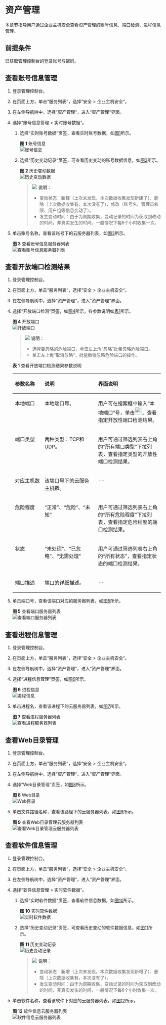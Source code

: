 # 资产管理<a name="ZH-CN_TOPIC_0116259381"></a>

本章节指导用户通过企业主机安全查看资产管理的账号信息、端口检测、进程信息管理。

## 前提条件<a name="section5020376224052"></a>

已获取管理控制台的登录账号与密码。

## 查看账号信息管理<a name="section1330412305580"></a>

1.  登录管理控制台。
2.  在页面上方，单击“服务列表“，选择“安全  \>  企业主机安全“。
3.  在左侧导航树中，选择“资产管理“，进入“资产管理“界面。
4.  选择“账号信息管理  \>  实时账号数据“。
    1.  选择“实时账号数据“页签，查看实时账号数据，如[图1](#fig13220793224052)所示。

        **图 1**  账号信息<a name="fig13220793224052"></a>  
        ![](figures/账号信息.jpg "账号信息")

    2.  选择“历史变动记录“页签，可查看历史变动的账号数据信息，如[图2](#fig1864361913714)所示。

        **图 2**  历史变动数据<a name="fig1864361913714"></a>  
        ![](figures/历史变动数据.jpg "历史变动数据")

        >![](public_sys-resources/icon-note.gif) **说明：**   
        >-   变动状态：新建（上次未发现，本次数据收集发现新建了）、删除（上次数据收集有，本次没有了）、修改（账号名、管理员权限、用户组等信息变动了）。  
        >-   发生变动时间：由于为周期收集，变动记录的时间为获取到改动的时间，非真实发生的时间，一般情况下每6个小时收集一次。  


5.  单击账号名称，查看该账号下的云服务器列表，如[图3](#fig146691930185511)所示。

    **图 3**  查看账号信息服务器列表<a name="fig146691930185511"></a>  
    ![](figures/查看账号信息服务器列表.jpg "查看账号信息服务器列表")


## 查看开放端口检测结果<a name="section124443445581"></a>

1.  登录管理控制台。
2.  在页面上方，单击“服务列表“，选择“安全  \>  企业主机安全“。
3.  在左侧导航树中，选择“资产管理“，进入“资产管理“界面。
4.  选择“开放端口检测“页签，如[图4](#fig1441317504584)所示，各参数说明如[表1](#table4668152381212)所示。

    **图 4**  开放端口<a name="fig1441317504584"></a>  
    ![](figures/开放端口.jpg "开放端口")

    >![](public_sys-resources/icon-note.gif) **说明：**   
    >-   选择要忽略的危险端口，单击左上角“忽略“批量忽略危险端口。  
    >-   单击左上角“取消忽略“，批量撤销忽略危险端口的操作。  

    **表 1**  查看开放端口检测结果参数说明

    <a name="table4668152381212"></a>
    <table><thead align="left"><tr id="row9652182310127"><th class="cellrowborder" valign="top" width="20%" id="mcps1.2.4.1.1"><p id="p116521523121212"><a name="p116521523121212"></a><a name="p116521523121212"></a>参数名称</p>
    </th>
    <th class="cellrowborder" valign="top" width="36%" id="mcps1.2.4.1.2"><p id="p11652172331210"><a name="p11652172331210"></a><a name="p11652172331210"></a>说明</p>
    </th>
    <th class="cellrowborder" valign="top" width="44%" id="mcps1.2.4.1.3"><p id="p15652223121214"><a name="p15652223121214"></a><a name="p15652223121214"></a>界面说明</p>
    </th>
    </tr>
    </thead>
    <tbody><tr id="row18668122331217"><td class="cellrowborder" valign="top" width="20%" headers="mcps1.2.4.1.1 "><p id="p86521123141217"><a name="p86521123141217"></a><a name="p86521123141217"></a>本地端口</p>
    </td>
    <td class="cellrowborder" valign="top" width="36%" headers="mcps1.2.4.1.2 "><p id="p26521823151220"><a name="p26521823151220"></a><a name="p26521823151220"></a>本地端口号。</p>
    </td>
    <td class="cellrowborder" valign="top" width="44%" headers="mcps1.2.4.1.3 "><p id="p5559849154312"><a name="p5559849154312"></a><a name="p5559849154312"></a>用户可在搜索框中输入<span class="parmvalue" id="parmvalue1472092784413"><a name="parmvalue1472092784413"></a><a name="parmvalue1472092784413"></a>“本地端口”</span>号，单击<a name="image1872332734419"></a><a name="image1872332734419"></a><span><img id="image1872332734419" src="figures/搜索.jpg" width="22.942500000000003" height="24.9375"></span>，查看指定开放性端口检测结果。</p>
    </td>
    </tr>
    <tr id="row6668202311129"><td class="cellrowborder" valign="top" width="20%" headers="mcps1.2.4.1.1 "><p id="p10668172391217"><a name="p10668172391217"></a><a name="p10668172391217"></a>端口类型</p>
    </td>
    <td class="cellrowborder" valign="top" width="36%" headers="mcps1.2.4.1.2 "><p id="p866810235121"><a name="p866810235121"></a><a name="p866810235121"></a>两种类型：TCP和UDP。</p>
    </td>
    <td class="cellrowborder" valign="top" width="44%" headers="mcps1.2.4.1.3 "><p id="p2632417154516"><a name="p2632417154516"></a><a name="p2632417154516"></a>用户可通过筛选列表右上角的<span class="parmvalue" id="parmvalue1663411704514"><a name="parmvalue1663411704514"></a><a name="parmvalue1663411704514"></a>“所有端口类型”</span>下拉列表，查看指定类型的开放性端口检测结果。</p>
    </td>
    </tr>
    <tr id="row10668102318127"><td class="cellrowborder" valign="top" width="20%" headers="mcps1.2.4.1.1 "><p id="p11668823171217"><a name="p11668823171217"></a><a name="p11668823171217"></a>对应主机数</p>
    </td>
    <td class="cellrowborder" valign="top" width="36%" headers="mcps1.2.4.1.2 "><p id="p6852164712363"><a name="p6852164712363"></a><a name="p6852164712363"></a>该端口号下的云服务主机数。</p>
    </td>
    <td class="cellrowborder" valign="top" width="44%" headers="mcps1.2.4.1.3 "><p id="p1569124154411"><a name="p1569124154411"></a><a name="p1569124154411"></a>--</p>
    </td>
    </tr>
    <tr id="row5842174732413"><td class="cellrowborder" valign="top" width="20%" headers="mcps1.2.4.1.1 "><p id="p379334718265"><a name="p379334718265"></a><a name="p379334718265"></a>危险程度</p>
    </td>
    <td class="cellrowborder" valign="top" width="36%" headers="mcps1.2.4.1.2 "><p id="p78421047172414"><a name="p78421047172414"></a><a name="p78421047172414"></a><span class="parmvalue" id="parmvalue5123103024014"><a name="parmvalue5123103024014"></a><a name="parmvalue5123103024014"></a>“正常”</span>、<span class="parmvalue" id="parmvalue10897133214409"><a name="parmvalue10897133214409"></a><a name="parmvalue10897133214409"></a>“危险”</span>、<span class="parmvalue" id="parmvalue4513335184010"><a name="parmvalue4513335184010"></a><a name="parmvalue4513335184010"></a>“未知”</span></p>
    </td>
    <td class="cellrowborder" valign="top" width="44%" headers="mcps1.2.4.1.3 "><p id="p028317457426"><a name="p028317457426"></a><a name="p028317457426"></a>用户可通过筛选列表右上角的<span class="parmvalue" id="parmvalue753718577423"><a name="parmvalue753718577423"></a><a name="parmvalue753718577423"></a>“所有危险程度”</span>下拉列表，查看指定危险程度的端口检测结果。</p>
    </td>
    </tr>
    <tr id="row62516521244"><td class="cellrowborder" valign="top" width="20%" headers="mcps1.2.4.1.1 "><p id="p122525210246"><a name="p122525210246"></a><a name="p122525210246"></a>状态</p>
    </td>
    <td class="cellrowborder" valign="top" width="36%" headers="mcps1.2.4.1.2 "><p id="p1925125217242"><a name="p1925125217242"></a><a name="p1925125217242"></a><span class="parmvalue" id="parmvalue486464174115"><a name="parmvalue486464174115"></a><a name="parmvalue486464174115"></a>“未处理”</span>、<span class="parmvalue" id="parmvalue13853134464112"><a name="parmvalue13853134464112"></a><a name="parmvalue13853134464112"></a>“已忽略”</span>、<span class="parmvalue" id="parmvalue23341547134117"><a name="parmvalue23341547134117"></a><a name="parmvalue23341547134117"></a>“无需处理”</span></p>
    </td>
    <td class="cellrowborder" valign="top" width="44%" headers="mcps1.2.4.1.3 "><p id="p325135222415"><a name="p325135222415"></a><a name="p325135222415"></a>用户可通过筛选列表右上角的<span class="parmvalue" id="parmvalue1731971513422"><a name="parmvalue1731971513422"></a><a name="parmvalue1731971513422"></a>“所有状态”</span>，查看指定状态的端口检测结果。</p>
    </td>
    </tr>
    <tr id="row16242118112719"><td class="cellrowborder" valign="top" width="20%" headers="mcps1.2.4.1.1 "><p id="p142426183279"><a name="p142426183279"></a><a name="p142426183279"></a>端口描述</p>
    </td>
    <td class="cellrowborder" valign="top" width="36%" headers="mcps1.2.4.1.2 "><p id="p122424189277"><a name="p122424189277"></a><a name="p122424189277"></a>端口的详细描述。</p>
    </td>
    <td class="cellrowborder" valign="top" width="44%" headers="mcps1.2.4.1.3 "><p id="p10242161852718"><a name="p10242161852718"></a><a name="p10242161852718"></a>--</p>
    </td>
    </tr>
    </tbody>
    </table>

5.  单击端口号，查看该端口对应的服务器列表，如[图5](#fig5251915193317)所示。

    **图 5**  查看端口服务器列表<a name="fig5251915193317"></a>  
    ![](figures/查看端口服务器列表.jpg "查看端口服务器列表")


## 查看进程信息管理<a name="section1293141516592"></a>

1.  登录管理控制台。
2.  在页面上方，单击“服务列表“，选择“安全  \>  企业主机安全“。
3.  在左侧导航树中，选择“资产管理“，进入“资产管理“界面。
4.  选择“进程信息管理“页签，如[图6](#fig840112116592)所示。

    **图 6**  进程信息<a name="fig840112116592"></a>  
    ![](figures/进程信息.jpg "进程信息")

5.  单击进程名，查看该进程下的云服务器列表，如[图7](#fig853718469405)所示。

    **图 7**  查看进程服务器列表<a name="fig853718469405"></a>  
    ![](figures/查看进程服务器列表.jpg "查看进程服务器列表")


## 查看Web目录管理<a name="section1658774219593"></a>

1.  登录管理控制台。
2.  在页面上方，单击“服务列表“，选择“安全  \>  企业主机安全“。
3.  在左侧导航树中，选择“资产管理“，进入“资产管理“界面。
4.  选择“Web目录管理“页签，如[图8](#fig11431114665913)所示。

    **图 8**  Web目录<a name="fig11431114665913"></a>  
    ![](figures/Web目录.jpg "Web目录")

5.  单击文件路径名称，查看该路径下的云服务器列表，如[图9](#fig1739920345218)所示。

    **图 9**  查看Web目录管理云服务器列表<a name="fig1739920345218"></a>  
    ![](figures/查看Web目录管理云服务器列表.jpg "查看Web目录管理云服务器列表")


## 查看软件信息管理<a name="section16845272003"></a>

1.  登录管理控制台。
2.  在页面上方，单击“服务列表“，选择“安全  \>  企业主机安全“。
3.  在左侧导航树中，选择“资产管理“，进入“资产管理“界面。
4.  选择“软件信息管理  \>  实时软件数据“。
    1.  选择“实时软件数据“页签，查看软件信息数据，如[图10](#fig357416311907)所示。

        **图 10**  实时软件数据<a name="fig357416311907"></a>  
        ![](figures/实时软件数据.jpg "实时软件数据")

    2.  选择“历史变动记录“页签，可查看历史变动的软件数据信息，如[图11](#fig1455619287102)所示。

        **图 11**  历史变动记录<a name="fig1455619287102"></a>  
        ![](figures/历史变动记录.jpg "历史变动记录")

        >![](public_sys-resources/icon-note.gif) **说明：**   
        >-   变动状态：新增（上次未发现，本次数据收集发现新增了）、删除（上次数据收集有，本次没有了）。  
        >-   发生变动时间：由于为周期收集，变动记录的时间为获取到改动的时间，非真实发生的时间，一般情况下每6个小时收集一次。  


5.  单击软件名称，查看该软件下对应的云服务器列表，如[图12](#fig598511712020)所示。

    **图 12**  软件信息云服务器列表<a name="fig598511712020"></a>  
    ![](figures/软件信息云服务器列表.jpg "软件信息云服务器列表")


